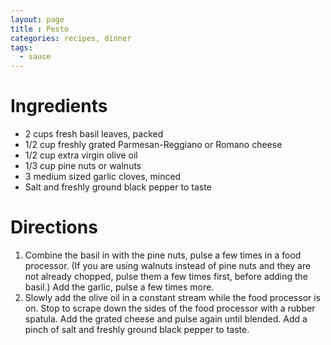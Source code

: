 ```yaml
---
layout: page
title : Pesto
categories: recipes, dinner
tags:
  - sauce
---
```


# Ingredients

* 2 cups fresh basil leaves, packed
* 1/2 cup freshly grated Parmesan-Reggiano or Romano cheese
* 1/2 cup extra virgin olive oil
* 1/3 cup pine nuts or walnuts
* 3 medium sized garlic cloves, minced
* Salt and freshly ground black pepper to taste

# Directions

1. Combine the basil in with the pine nuts, pulse a few times in a food processor. (If you are using walnuts instead of pine nuts and they are not already chopped, pulse them a few times first, before adding the basil.) Add the garlic, pulse a few times more.
1. Slowly add the olive oil in a constant stream while the food processor is on. Stop to scrape down the sides of the food processor with a rubber spatula. Add the grated cheese and pulse again until blended. Add a pinch of salt and freshly ground black pepper to taste.